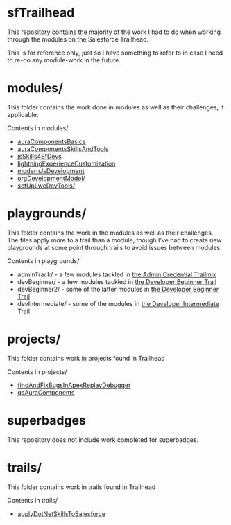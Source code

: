 # sfTrailhead

This repository contains the majority of the work I had to do when
working through the modules on the Salesforce Trailhead.

This is for reference only, just so I have something to refer to in case I 
need to re-do any module-work in the future.

# modules/
This folder contains the work done in modules as well as their challenges, if applicable. 

Contents in modules/
- [auraComponentsBasics](https://trailhead.salesforce.com/content/learn/modules/lex_dev_lc_basics)
- [auraComponentsSkillsAndTools](https://trailhead.salesforce.com/content/learn/modules/lex_dev_lc_vf_fundamentals)
- [jsSkills4SfDevs](https://trailhead.salesforce.com/content/learn/modules/javascript-essentials-salesforce-developers)
- [lightningExperienceCustomization](https://trailhead.salesforce.com/en/content/learn/modules/lex_customization)
- [modernJsDevelopment](https://trailhead.salesforce.com/en/content/learn/modules/modern-javascript-development)
- [orgDevelopmentModel/](https://trailhead.salesforce.com/content/learn/modules/org-development-model)
- [setUpLwcDevTools/](https://trailhead.salesforce.com/content/learn/projects/set-up-your-lightning-web-components-developer-tools)

# playgrounds/
This folder contains the work in the modules as well as their challenges.
The files apply more to a trail than a module, though I've had to create
new playgrounds at some point through trails to avoid issues between modules.

Contents in playgrounds/
- adminTrack/ - a few modules tackled in [the Admin Credential Trailmix](https://trailhead.salesforce.com/users/strailhead/trailmixes/prepare-for-your-salesforce-administrator-credential)
- devBeginner/ - a few modules tackled in [the Developer Beginner Trail](https://trailhead.salesforce.com/content/learn/trails/force_com_dev_beginner)
- devBeginner2/ - some of the latter modules in [the Developer Beginner Trail](https://trailhead.salesforce.com/content/learn/trails/force_com_dev_beginner)
- devIntermediate/ - some of the modules in [the Developer Intermediate Trail](https://trailhead.salesforce.com/content/learn/trails/force_com_dev_intermediate)

# projects/
This folder contains work in projects found in Trailhead

Contents in projects/
- [findAndFixBugsInApexReplayDebugger](https://trailhead.salesforce.com/content/learn/projects/find-and-fix-bugs-with-apex-replay-debugger)
- [qsAuraComponents](https://trailhead.salesforce.com/content/learn/projects/quickstart-lightning-components)

# superbadges
This repository does not include work completed for superbadges.

# trails/
This folder contains work in trails found in Trailhead

Contents in trails/
- [applyDotNetSkillsToSalesforce](https://trailhead.salesforce.com/content/learn/trails/microsoft_dotnet)
